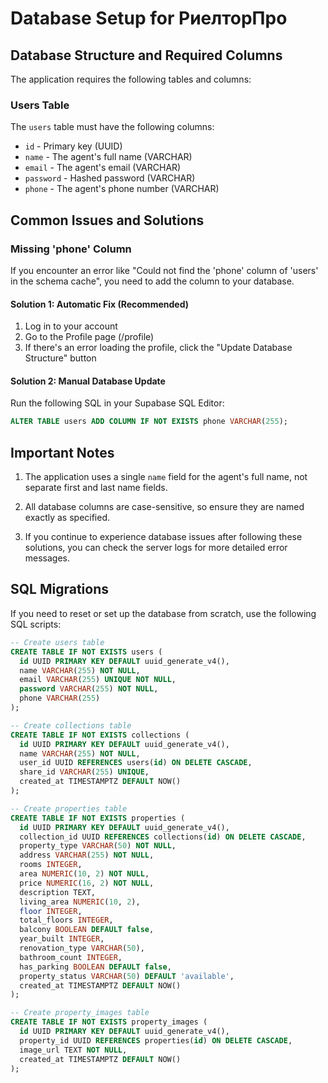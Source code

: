 # Database Setup for РиелторПро

## Database Structure and Required Columns

The application requires the following tables and columns:

### Users Table

The `users` table must have the following columns:
- `id` - Primary key (UUID)
- `name` - The agent's full name (VARCHAR)
- `email` - The agent's email (VARCHAR)
- `password` - Hashed password (VARCHAR)
- `phone` - The agent's phone number (VARCHAR)

## Common Issues and Solutions

### Missing 'phone' Column

If you encounter an error like "Could not find the 'phone' column of 'users' in the schema cache", you need to add the column to your database.

#### Solution 1: Automatic Fix (Recommended)

1. Log in to your account
2. Go to the Profile page (/profile)
3. If there's an error loading the profile, click the "Update Database Structure" button

#### Solution 2: Manual Database Update

Run the following SQL in your Supabase SQL Editor:

```sql
ALTER TABLE users ADD COLUMN IF NOT EXISTS phone VARCHAR(255);
```

## Important Notes

1. The application uses a single `name` field for the agent's full name, not separate first and last name fields.

2. All database columns are case-sensitive, so ensure they are named exactly as specified.

3. If you continue to experience database issues after following these solutions, you can check the server logs for more detailed error messages.

## SQL Migrations

If you need to reset or set up the database from scratch, use the following SQL scripts:

```sql
-- Create users table
CREATE TABLE IF NOT EXISTS users (
  id UUID PRIMARY KEY DEFAULT uuid_generate_v4(),
  name VARCHAR(255) NOT NULL,
  email VARCHAR(255) UNIQUE NOT NULL,
  password VARCHAR(255) NOT NULL,
  phone VARCHAR(255)
);

-- Create collections table
CREATE TABLE IF NOT EXISTS collections (
  id UUID PRIMARY KEY DEFAULT uuid_generate_v4(),
  name VARCHAR(255) NOT NULL,
  user_id UUID REFERENCES users(id) ON DELETE CASCADE,
  share_id VARCHAR(255) UNIQUE,
  created_at TIMESTAMPTZ DEFAULT NOW()
);

-- Create properties table
CREATE TABLE IF NOT EXISTS properties (
  id UUID PRIMARY KEY DEFAULT uuid_generate_v4(),
  collection_id UUID REFERENCES collections(id) ON DELETE CASCADE,
  property_type VARCHAR(50) NOT NULL,
  address VARCHAR(255) NOT NULL,
  rooms INTEGER,
  area NUMERIC(10, 2) NOT NULL,
  price NUMERIC(16, 2) NOT NULL,
  description TEXT,
  living_area NUMERIC(10, 2),
  floor INTEGER,
  total_floors INTEGER,
  balcony BOOLEAN DEFAULT false,
  year_built INTEGER,
  renovation_type VARCHAR(50),
  bathroom_count INTEGER,
  has_parking BOOLEAN DEFAULT false,
  property_status VARCHAR(50) DEFAULT 'available',
  created_at TIMESTAMPTZ DEFAULT NOW()
);

-- Create property_images table
CREATE TABLE IF NOT EXISTS property_images (
  id UUID PRIMARY KEY DEFAULT uuid_generate_v4(),
  property_id UUID REFERENCES properties(id) ON DELETE CASCADE,
  image_url TEXT NOT NULL,
  created_at TIMESTAMPTZ DEFAULT NOW()
);
```
